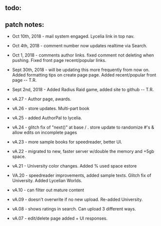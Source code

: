 ## todo:

## patch notes:
* Oct 10th, 2018 - mail system engaged. Lycelia link in top nav.  
* Oct 4th, 2018 - comment number now updates realtime via Search.  
* Oct 1, 2018 - comments author links. fixed comment not deleting when pushing. Fixed front page recent/popular links.

* Sept 30th, 2018 - will be updating this more frequently from now on. Added formatting tips on create page page. Added recent/popular front page -- T.R.

* Sept 2nd, 2018 - Added Radius Raid game, added site to github -- T.R.

* vA.27 - Author page, awards.
* vA.26 - store updates. Multi-part book  
* vA.25 - added AuthorPal to lycelia.  
* vA.24 - glitch fix of "next()" at base / . store update to randomize #'s &  allow edits on incomplete pages
* vA.23 - more sample books for speedreader, better UI.
* vA.22 - migrated to new, faster server w/double the memory and +5gb space.
* vA.21 - University color changes. Added % used space estore  
* VA.20 - speedreader improvements, added sample texts. Glitch fix of University. Added Lycelian Worlds.
* vA.10 - can filter out mature content
* vA.09 - doesn't overwrite if no new upload. Re-added University.
* vA.08 - shows ratings in search. Can upload 3 different ways.
* vA.07 - edit/delete page added + UI responses.
